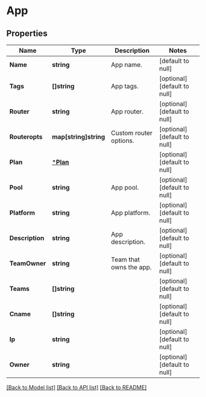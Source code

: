 # App

## Properties
Name | Type | Description | Notes
------------ | ------------- | ------------- | -------------
**Name** | **string** | App name. | [default to null]
**Tags** | **[]string** | App tags. | [optional] [default to null]
**Router** | **string** | App router. | [optional] [default to null]
**Routeropts** | **map[string]string** | Custom router options. | [optional] [default to null]
**Plan** | [***Plan**](Plan.md) |  | [optional] [default to null]
**Pool** | **string** | App pool. | [optional] [default to null]
**Platform** | **string** | App platform. | [optional] [default to null]
**Description** | **string** | App description. | [optional] [default to null]
**TeamOwner** | **string** | Team that owns the app. | [optional] [default to null]
**Teams** | **[]string** |  | [optional] [default to null]
**Cname** | **[]string** |  | [optional] [default to null]
**Ip** | **string** |  | [optional] [default to null]
**Owner** | **string** |  | [optional] [default to null]

[[Back to Model list]](../README.md#documentation-for-models) [[Back to API list]](../README.md#documentation-for-api-endpoints) [[Back to README]](../README.md)


